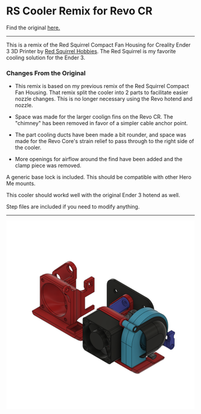 # RS Cooler Remix for Revo CR

Find the original [here.](https://www.thingiverse.com/thing:4170231)

----

This is a remix of the Red Squirrel Compact Fan Housing for Creality Ender 3 3D Printer by [Red Squirrel Hobbies](https://www.thingiverse.com/RedSquirrelHobbies/about). The Red Squirrel is my favorite cooling solution for the Ender 3.

### Changes From the Original

* This remix is based on my previous remix of the Red Squirrel Compact Fan Housing. That remix split the cooler into 2 parts to facilitate easier nozzle changes. This is no longer necessary using the Revo hotend and nozzle.

* Space was made for the larger coolign fins on the Revo CR. The "chimney" has been removed in favor of a simpler cable anchor point.

* The part cooling ducts have been made a bit rounder, and space was made for the Revo Core's strain relief to pass through to the right side of the cooler.

* More openings for airflow around the find have been added and the clamp piece was removed.

A generic base lock is included. This should be compatible with other Hero Me mounts.

This cooler should workd well with the original Ender 3 hotend as well.

Step files are included if you need to modify anything.

---
![view 4](https://raw.githubusercontent.com/opcow/RS_Cooler_Revo_CR_Remix/main/view-1.png)
